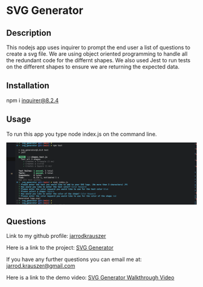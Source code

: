 # SVG Generator
  
## Description
  
This nodejs app uses inquirer to prompt the end user a list of questions to create a svg file.  We are using object oriented programming to handle all the redundant code for the differnt shapes.  We also used Jest to run tests on the different shapes to ensure we are returning the expected data.

## Installation

npm i inquirer@8.2.4

## Usage

To run this app you type node index.js on the command line.

![screenshot.png](assets/images/screenshot.png)

 ## Questions

Link to my github profile: [jarrodkrauszer](https://github.com/jarrodkrauszer)

Here is a link to the project: [SVG Generator](https://github.com/jarrodkrauszer/svg_generator)
  
If you have any further questions you can email me at: [jarrod.krauszer@gmail.com](jarrod.krauszer@gmail.com)

Here is a link to the demo video: [SVG Generator Walkthrough Video](https://youtu.be/5iZP3naqkj8)
